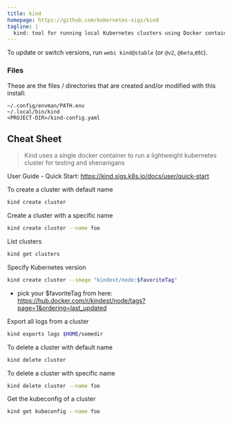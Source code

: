 ```yaml
---
title: kind
homepage: https://github.com/kubernetes-sigs/kind
tagline: |
  kind: tool for running local Kubernetes clusters using Docker container "nodes".
---
```


To update or switch versions, run `webi kind@stable` (or `@v2`, `@beta`,etc).

### Files

These are the files / directories that are created and/or modified with this
install:

```text
~/.config/envman/PATH.env
~/.local/bin/kind
<PROJECT-DIR>/kind-config.yaml
```

## Cheat Sheet

> Kind uses a single docker container to run a lightweight kubernetes cluster
> for testing and shenanigans

User Guide - Quick Start: https://kind.sigs.k8s.io/docs/user/quick-start

To create a cluster with default name

```sh
kind create cluster
```

Create a cluster with a specific name

```sh
kind create cluster --name foo
```

List clusters

```sh
kind get clusters
```

Specify Kubernetes version

```sh
kind create cluster --image "kindest/node:$favoriteTag"
```

- pick your \$favoriteTag from here:
  https://hub.docker.com/r/kindest/node/tags?page=1&ordering=last_updated

Export all logs from a cluster

```sh
kind exports logs $HOME/somedir
```

To delete a cluster with default name

```sh
kind delete cluster
```

To delete a cluster with specific name

```sh
kind delete cluster --name foo
```

Get the kubeconfig of a cluster

```sh
kind get kubeconfig --name foo
```
